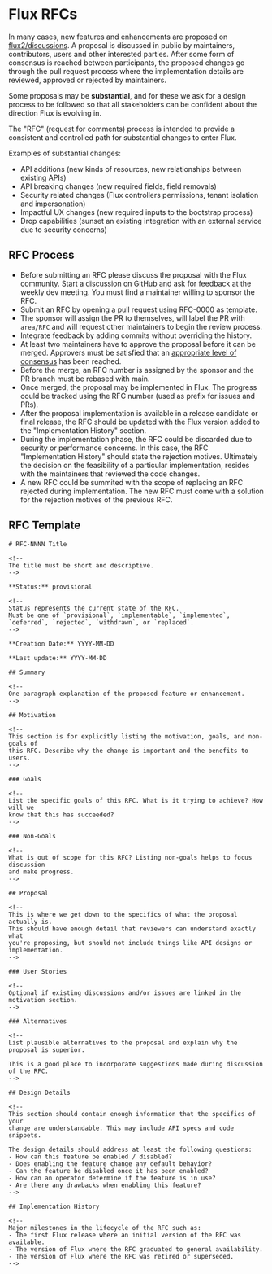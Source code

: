 # Flux RFCs

In many cases, new features and enhancements are proposed on [flux2/discussions](https://github.com/fluxcd/flux2/discussions).
A proposal is discussed in public by maintainers, contributors, users and other interested parties.
After some form of consensus is reached between participants, the proposed changes go through the
pull request process where the implementation details are reviewed, approved or rejected by maintainers.

Some proposals may be **substantial**, and for these we ask for a design process to be followed
so that all stakeholders can be confident about the direction Flux is evolving in.

The "RFC" (request for comments) process is intended to provide a consistent and
controlled path for substantial changes to enter Flux.

Examples of substantial changes:

- API additions (new kinds of resources, new relationships between existing APIs)
- API breaking changes (new required fields, field removals)
- Security related changes (Flux controllers permissions, tenant isolation and impersonation)
- Impactful UX changes (new required inputs to the bootstrap process)
- Drop capabilities (sunset an existing integration with an external service due to security concerns)

## RFC Process

- Before submitting an RFC please discuss the proposal with the Flux community.
  Start a discussion on GitHub and ask for feedback at the weekly dev meeting.
  You must find a maintainer willing to sponsor the RFC.
- Submit an RFC by opening a pull request using RFC-0000 as template.
- The sponsor will assign the PR to themselves, will label the PR with `area/RFC` and
  will request other maintainers to begin the review process.
- Integrate feedback by adding commits without overriding the history.
- At least two maintainers have to approve the proposal before it can be merged.
  Approvers must be satisfied that an
  [appropriate level of consensus](https://github.com/fluxcd/community/blob/main/GOVERNANCE.md#decision-guidelines)
  has been reached.
- Before the merge, an RFC number is assigned by the sponsor and the PR branch must be rebased with main.
- Once merged, the proposal may be implemented in Flux.
  The progress could be tracked using the RFC number (used as prefix for issues and PRs).
- After the proposal implementation is available in a release candidate or final release,
  the RFC should be updated with the Flux version added to the "Implementation History" section.
- During the implementation phase, the RFC could be discarded due to security or performance concerns.
  In this case, the RFC "Implementation History" should state the rejection motives.
  Ultimately the decision on the feasibility of a particular implementation,
  resides with the maintainers that reviewed the code changes.
- A new RFC could be summited with the scope of replacing an RFC rejected during implementation.
  The new RFC must come with a solution for the rejection motives of the previous RFC.

## RFC Template

```text
# RFC-NNNN Title

<!--
The title must be short and descriptive.
-->

**Status:** provisional

<!--
Status represents the current state of the RFC.
Must be one of `provisional`, `implementable`, `implemented`, `deferred`, `rejected`, `withdrawn`, or `replaced`.
-->

**Creation Date:** YYYY-MM-DD

**Last update:** YYYY-MM-DD

## Summary

<!--
One paragraph explanation of the proposed feature or enhancement.
-->

## Motivation

<!--
This section is for explicitly listing the motivation, goals, and non-goals of
this RFC. Describe why the change is important and the benefits to users.
-->

### Goals

<!--
List the specific goals of this RFC. What is it trying to achieve? How will we
know that this has succeeded?
-->

### Non-Goals

<!--
What is out of scope for this RFC? Listing non-goals helps to focus discussion
and make progress.
-->

## Proposal

<!--
This is where we get down to the specifics of what the proposal actually is.
This should have enough detail that reviewers can understand exactly what
you're proposing, but should not include things like API designs or
implementation.
-->

### User Stories

<!--
Optional if existing discussions and/or issues are linked in the motivation section.
-->

### Alternatives

<!--
List plausible alternatives to the proposal and explain why the proposal is superior.

This is a good place to incorporate suggestions made during discussion of the RFC.
-->

## Design Details

<!--
This section should contain enough information that the specifics of your
change are understandable. This may include API specs and code snippets.

The design details should address at least the following questions:
- How can this feature be enabled / disabled?
- Does enabling the feature change any default behavior?
- Can the feature be disabled once it has been enabled?
- How can an operator determine if the feature is in use?
- Are there any drawbacks when enabling this feature?
-->

## Implementation History

<!--
Major milestones in the lifecycle of the RFC such as:
- The first Flux release where an initial version of the RFC was available.
- The version of Flux where the RFC graduated to general availability.
- The version of Flux where the RFC was retired or superseded.
-->
```
